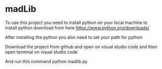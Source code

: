 # madLib

To use this project you need to install python on your local machine to install python download from here https://www.python.org/downloads/

After installing the python you also need to set your path for python

Download the project from github and open on visual studio code and then open terminal on visual studio code

And run this command python madlib.py
